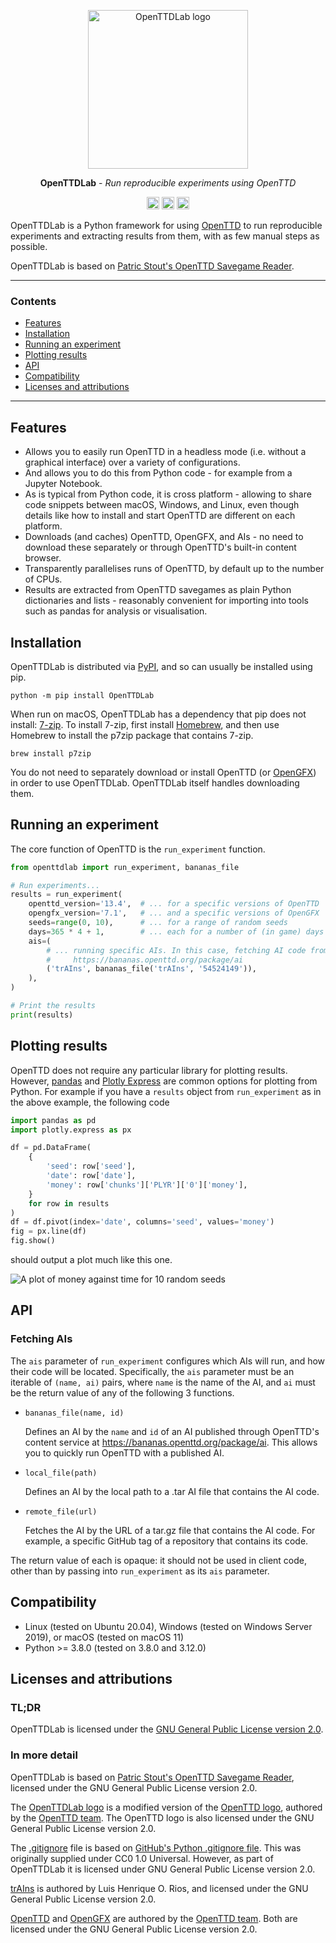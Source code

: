 <p align="center">
  <img alt="OpenTTDLab logo" width="256" height="254" src="https://raw.githubusercontent.com/michalc/OpenTTDLab/main/docs/assets/openttdlab-logo.svg">
</p>

<p align="center"><strong>OpenTTDLab</strong> - <em>Run reproducible experiments using OpenTTD</em></p>

<p align="center">
    <a href="https://pypi.org/project/OpenTTDLab/"><img alt="PyPI package" height="20" src="https://img.shields.io/pypi/v/OpenTTDLab?label=PyPI%20package"></a>
    <a href="https://github.com/michalc/OpenTTDLab/actions/workflows/test.yml"><img alt="Test suite" height="20" src="https://img.shields.io/github/actions/workflow/status/michalc/OpenTTDLab/test.yml?label=Test%20suite"></a>
    <a href="https://app.codecov.io/gh/michalc/OpenTTDLab"><img alt="Code coverage" height="20" src="https://img.shields.io/codecov/c/github/michalc/OpenTTDLab?label=Code%20coverage"></a>
</p>

OpenTTDLab is a Python framework for using [OpenTTD](https://github.com/OpenTTD/OpenTTD) to run reproducible experiments and extracting results from them, with as few manual steps as possible.

OpenTTDLab is based on [Patric Stout's OpenTTD Savegame Reader](https://github.com/TrueBrain/OpenTTD-savegame-reader).

---

### Contents

- [Features](#features)
- [Installation](#installation)
- [Running an experiment](#running-an-experiment)
- [Plotting results](#plotting-results)
- [API](#API)
- [Compatibility](#compatibility)
- [Licenses and attributions](#licenses-and-attributions)

---

## Features

- Allows you to easily run OpenTTD in a headless mode (i.e. without a graphical interface) over a variety of configurations.
- And allows you to do this from Python code - for example from a Jupyter Notebook.
- As is typical from Python code, it is cross platform - allowing to share code snippets between macOS, Windows, and Linux, even though details like how to install and start OpenTTD are different on each platform.
- Downloads (and caches) OpenTTD, OpenGFX, and AIs - no need to download these separately or through OpenTTD's built-in content browser.
- Transparently parallelises runs of OpenTTD, by default up to the number of CPUs.
- Results are extracted from OpenTTD savegames as plain Python dictionaries and lists - reasonably convenient for importing into tools such as pandas for analysis or visualisation.


## Installation

OpenTTDLab is distributed via [PyPI](https://pypi.org/project/OpenTTDLab/), and so can usually be installed using pip.

```shell
python -m pip install OpenTTDLab
```

When run on macOS, OpenTTDLab has a dependency that pip does not install: [7-zip](https://www.7-zip.org/). To install 7-zip, first install [Homebrew](https://brew.sh/), and then use Homebrew to install the p7zip package that contains 7-zip.

```shell
brew install p7zip
```

You do not need to separately download or install OpenTTD (or [OpenGFX](https://github.com/OpenTTD/OpenGFX)) in order to use OpenTTDLab. OpenTTDLab itself handles downloading them.


## Running an experiment

The core function of OpenTTD is the `run_experiment` function.

```python
from openttdlab import run_experiment, bananas_file

# Run experiments...
results = run_experiment(
    openttd_version='13.4',  # ... for a specific versions of OpenTTD
    opengfx_version='7.1',   # ... and a specific versions of OpenGFX
    seeds=range(0, 10),      # ... for a range of random seeds
    days=365 * 4 + 1,        # ... each for a number of (in game) days
    ais=(
        # ... running specific AIs. In this case, fetching AI code from
        #     https://bananas.openttd.org/package/ai
        ('trAIns', bananas_file('trAIns', '54524149')),
    ),
)

# Print the results
print(results)
```


## Plotting results

OpenTTD does not require any particular library for plotting results. However, [pandas](https://pandas.pydata.org/) and [Plotly Express](https://plotly.com/python/plotly-express/) are common options for plotting from Python. For example if you have a `results` object from `run_experiment` as in the above example, the following code

```python
import pandas as pd
import plotly.express as px

df = pd.DataFrame(
    {
        'seed': row['seed'],
        'date': row['date'],
        'money': row['chunks']['PLYR']['0']['money'],
    }
    for row in results
)
df = df.pivot(index='date', columns='seed', values='money')
fig = px.line(df)
fig.show()
```

should output a plot much like this one.

![A plot of money against time for 10 random seeds](https://raw.githubusercontent.com/michalc/OpenTTDLab/main/docs/assets/example-results.svg)


## API

### Fetching AIs

The `ais` parameter of `run_experiment` configures which AIs will run, and how their code will be located. Specifically, the `ais`  parameter must be an iterable of `(name, ai)` pairs, where `name` is the name of the AI, and `ai` must be the return value of any of the following 3 functions.

- `bananas_file(name, id)`

   Defines an AI by the `name` and `id` of an AI published through OpenTTD's content service at https://bananas.openttd.org/package/ai. This allows you to quickly run OpenTTD with a published AI.

- `local_file(path)`

  Defines an AI by the local path to a .tar AI file that contains the AI code.

- `remote_file(url)`

  Fetches the AI by the URL of a tar.gz file that contains the AI code. For example, a specific GitHub tag of a repository that contains its code.

The return value of each is opaque: it should not be used in client code, other than by passing into `run_experiment` as its `ais` parameter.


## Compatibility

- Linux (tested on Ubuntu 20.04), Windows (tested on Windows Server 2019), or macOS (tested on macOS 11)
- Python >= 3.8.0 (tested on 3.8.0 and 3.12.0)


## Licenses and attributions

### TL;DR

OpenTTDLab is licensed under the [GNU General Public License version 2.0](./LICENSE).

### In more detail

OpenTTDLab is based on [Patric Stout's OpenTTD Savegame Reader](https://github.com/TrueBrain/OpenTTD-savegame-reader), licensed under the GNU General Public License version 2.0.

The [OpenTTDLab logo](./docs/assets/openttdlab-logo.svg) is a modified version of the [OpenTTD logo](https://commons.wikimedia.org/wiki/File:Openttdlogo.svg), authored by the [OpenTTD team](https://github.com/OpenTTD/OpenTTD/blob/master/CREDITS.md). The OpenTTD logo is also licensed under the GNU General Public License version 2.0.

The [.gitignore](./.gitignore) file is based on [GitHub's Python .gitignore file](https://github.com/github/gitignore/blob/main/Python.gitignore). This was originally supplied under CC0 1.0 Universal. However, as part of OpenTTDLab it is licensed under GNU General Public License version 2.0.

[trAIns](./fixtures/54524149-trAIns-2.1.tar) is authored by Luis Henrique O. Rios, and licensed under the GNU General Public License version 2.0.

[OpenTTD](https://github.com/OpenTTD/OpenTTD) and [OpenGFX](https://github.com/OpenTTD/OpenGFX) are authored by the [OpenTTD team](https://github.com/OpenTTD/OpenTTD/blob/master/CREDITS.md). Both are licensed under the GNU General Public License version 2.0.
